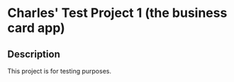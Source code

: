 # Charles' Test Project 1 (the business card app)

## Description
This project is for testing purposes.
